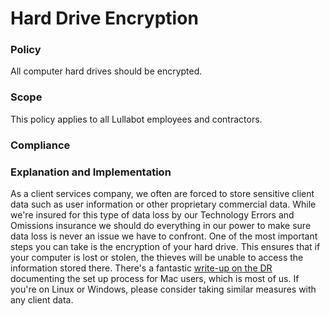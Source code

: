 # Hard Drive Encryption

### Policy
All computer hard drives should be encrypted.

### Scope
This policy applies to all Lullabot employees and contractors.

### Compliance


### Explanation and Implementation

As a client services company, we often are forced to store sensitive client data such as user information or other proprietary commercial data. While we're insured for this type of data loss by our Technology Errors and Omissions insurance we should do everything in our power to make sure data loss is never an issue we have to confront. One of the most important steps you can take is the encryption of your hard drive. This ensures that if your computer is lost or stolen, the thieves will be unable to access the information stored there. There's a fantastic [write-up on the DR](https://dailyreport.lullabot.com/node/5703) documenting the set up process for Mac users, which is most of us. If you're on Linux or Windows, please consider taking similar measures with any client data.
